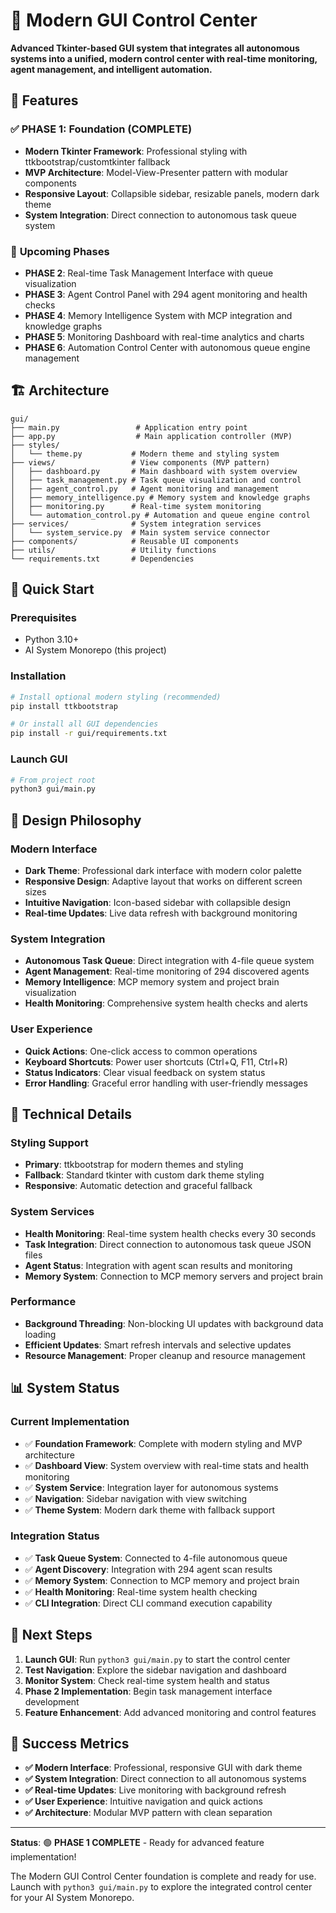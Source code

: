 # 🎯 Modern GUI Control Center

**Advanced Tkinter-based GUI system that integrates all autonomous systems into a unified, modern control center with real-time monitoring, agent management, and intelligent automation.**

## 🚀 Features

### ✅ **PHASE 1: Foundation** (COMPLETE)
- **Modern Tkinter Framework**: Professional styling with ttkbootstrap/customtkinter fallback
- **MVP Architecture**: Model-View-Presenter pattern with modular components
- **Responsive Layout**: Collapsible sidebar, resizable panels, modern dark theme
- **System Integration**: Direct connection to autonomous task queue system

### 🔄 **Upcoming Phases**
- **PHASE 2**: Real-time Task Management Interface with queue visualization
- **PHASE 3**: Agent Control Panel with 294 agent monitoring and health checks
- **PHASE 4**: Memory Intelligence System with MCP integration and knowledge graphs
- **PHASE 5**: Monitoring Dashboard with real-time analytics and charts
- **PHASE 6**: Automation Control Center with autonomous queue engine management

## 🏗️ Architecture

```
gui/
├── main.py                 # Application entry point
├── app.py                  # Main application controller (MVP)
├── styles/
│   └── theme.py           # Modern theme and styling system
├── views/                 # View components (MVP pattern)
│   ├── dashboard.py       # Main dashboard with system overview
│   ├── task_management.py # Task queue visualization and control
│   ├── agent_control.py   # Agent monitoring and management
│   ├── memory_intelligence.py # Memory system and knowledge graphs
│   ├── monitoring.py      # Real-time system monitoring
│   └── automation_control.py # Automation and queue engine control
├── services/              # System integration services
│   └── system_service.py  # Main system service connector
├── components/            # Reusable UI components
├── utils/                 # Utility functions
└── requirements.txt       # Dependencies
```

## 🚀 Quick Start

### Prerequisites
- Python 3.10+
- AI System Monorepo (this project)

### Installation
```bash
# Install optional modern styling (recommended)
pip install ttkbootstrap

# Or install all GUI dependencies
pip install -r gui/requirements.txt
```

### Launch GUI
```bash
# From project root
python3 gui/main.py
```

## 🎨 Design Philosophy

### Modern Interface
- **Dark Theme**: Professional dark interface with modern color palette
- **Responsive Design**: Adaptive layout that works on different screen sizes
- **Intuitive Navigation**: Icon-based sidebar with collapsible design
- **Real-time Updates**: Live data refresh with background monitoring

### System Integration
- **Autonomous Task Queue**: Direct integration with 4-file queue system
- **Agent Management**: Real-time monitoring of 294 discovered agents
- **Memory Intelligence**: MCP memory system and project brain visualization
- **Health Monitoring**: Comprehensive system health checks and alerts

### User Experience
- **Quick Actions**: One-click access to common operations
- **Keyboard Shortcuts**: Power user shortcuts (Ctrl+Q, F11, Ctrl+R)
- **Status Indicators**: Clear visual feedback on system status
- **Error Handling**: Graceful error handling with user-friendly messages

## 🔧 Technical Details

### Styling Support
- **Primary**: ttkbootstrap for modern themes and styling
- **Fallback**: Standard tkinter with custom dark theme styling
- **Responsive**: Automatic detection and graceful fallback

### System Services
- **Health Monitoring**: Real-time system health checks every 30 seconds
- **Task Integration**: Direct connection to autonomous task queue JSON files
- **Agent Status**: Integration with agent scan results and monitoring
- **Memory System**: Connection to MCP memory servers and project brain

### Performance
- **Background Threading**: Non-blocking UI updates with background data loading
- **Efficient Updates**: Smart refresh intervals and selective updates
- **Resource Management**: Proper cleanup and resource management

## 📊 System Status

### Current Implementation
- ✅ **Foundation Framework**: Complete with modern styling and MVP architecture
- ✅ **Dashboard View**: System overview with real-time stats and health monitoring
- ✅ **System Service**: Integration layer for autonomous systems
- ✅ **Navigation**: Sidebar navigation with view switching
- ✅ **Theme System**: Modern dark theme with fallback support

### Integration Status
- ✅ **Task Queue System**: Connected to 4-file autonomous queue
- ✅ **Agent Discovery**: Integration with 294 agent scan results
- ✅ **Memory System**: Connection to MCP memory and project brain
- ✅ **Health Monitoring**: Real-time system health checking
- ✅ **CLI Integration**: Direct CLI command execution capability

## 🚀 Next Steps

1. **Launch GUI**: Run `python3 gui/main.py` to start the control center
2. **Test Navigation**: Explore the sidebar navigation and dashboard
3. **Monitor System**: Check real-time system health and status
4. **Phase 2 Implementation**: Begin task management interface development
5. **Feature Enhancement**: Add advanced monitoring and control features

## 🎯 Success Metrics

- **✅ Modern Interface**: Professional, responsive GUI with dark theme
- **✅ System Integration**: Direct connection to all autonomous systems
- **✅ Real-time Updates**: Live monitoring with background refresh
- **✅ User Experience**: Intuitive navigation and quick actions
- **✅ Architecture**: Modular MVP pattern with clean separation

---

**Status**: 🟢 **PHASE 1 COMPLETE** - Ready for advanced feature implementation!

The Modern GUI Control Center foundation is complete and ready for use. Launch with `python3 gui/main.py` to explore the integrated control center for your AI System Monorepo.
